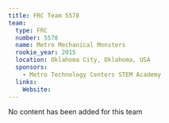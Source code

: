 ```yaml
---
title: FRC Team 5578
team:
  type: FRC
  number: 5578
  name: Metro Mechanical Monsters
  rookie_year: 2015
  location: Oklahoma City, Oklahoma, USA
  sponsors:
    - Metro Technology Centers STEM Academy
  links:
    Website: 
---
```

No content has been added for this team